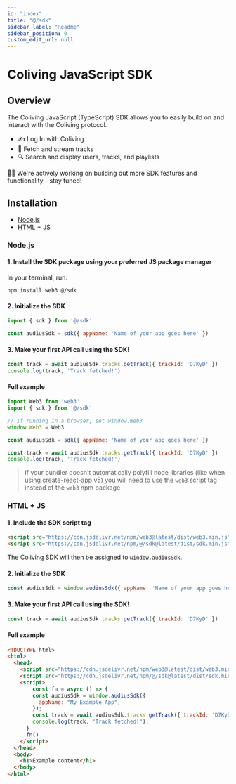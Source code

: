 ```yaml
---
id: "index"
title: "@/sdk"
sidebar_label: "Readme"
sidebar_position: 0
custom_edit_url: null
---
```


# Coliving JavaScript SDK

## Overview

The Coliving JavaScript (TypeScript) SDK allows you to easily build on and interact with the Coliving protocol.
- ✍️ Log In with Coliving
- 🎵 Fetch and stream tracks
- 🔍 Search and display users, tracks, and playlists

👷‍♀️ We're actively working on building out more SDK features and functionality - stay tuned!

## Installation

- [Node.js](#nodejs)
- [HTML + JS](#html--js)

### Node.js

#### 1. Install the SDK package using your preferred JS package manager

In your terminal, run:

```bash"
npm install web3 @/sdk
```

#### 2. Initialize the SDK

```js
import { sdk } from '@/sdk'

const audiusSdk = sdk({ appName: 'Name of your app goes here' })
```

#### 3. Make your first API call using the SDK!

```js
const track = await audiusSdk.tracks.getTrack({ trackId: 'D7KyD' })
console.log(track, 'Track fetched!')
```

#### Full example

```js title="app.js" showLineNumbers
import Web3 from 'web3'
import { sdk } from '@/sdk'

// If running in a browser, set window.Web3
window.Web3 = Web3

const audiusSdk = sdk({ appName: 'Name of your app goes here' })

const track = await audiusSdk.tracks.getTrack({ trackId: 'D7KyD' })
console.log(track, 'Track fetched!')
```

> If your bundler doesn't automatically polyfill node libraries (like when using create-react-app v5) you will need to use the `web3` script tag instead of the `web3` npm package

### HTML + JS

#### 1. Include the SDK script tag

```html
<script src="https://cdn.jsdelivr.net/npm/web3@latest/dist/web3.min.js"></script>
<script src="https://cdn.jsdelivr.net/npm/@/sdk@latest/dist/sdk.min.js"></script>
```

The Coliving SDK will then be assigned to `window.audiusSdk`.

#### 2. Initialize the SDK

```js
const audiusSdk = window.audiusSdk({ appName: 'Name of your app goes here' })
```

#### 3. Make your first API call using the SDK!

```js
const track = await audiusSdk.tracks.getTrack({ trackId: 'D7KyD' })
```

#### Full example

```html title="index.html" showLineNumbers
<!DOCTYPE html>
<html>
  <head>
    <script src="https://cdn.jsdelivr.net/npm/web3@latest/dist/web3.min.js"></script>
    <script src="https://cdn.jsdelivr.net/npm/@/sdk@latest/dist/sdk.min.js"></script>
    <script>
    	const fn = async () => {
        const audiusSdk = window.audiusSdk({
          appName: "My Example App",
        });
        const track = await audiusSdk.tracks.getTrack({ trackId: 'D7KyD' });
        console.log(track, "Track fetched!");
      }
      fn()
    </script>
  </head>
  <body>
    <h1>Example content</h1>
  </body>
</html>
```
